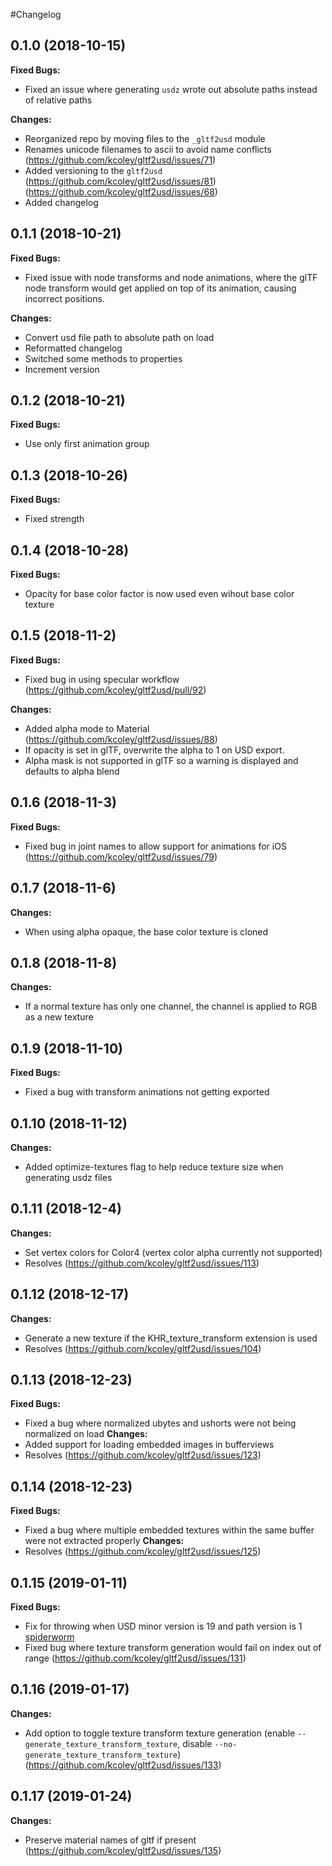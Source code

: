 #Changelog

## 0.1.0 (2018-10-15)
 **Fixed Bugs:**
  - Fixed an issue where generating `usdz` wrote out absolute paths instead of relative paths 

**Changes:**
 - Reorganized repo by moving files to the `_gltf2usd` module
 - Renames unicode filenames to ascii to avoid name conflicts (https://github.com/kcoley/gltf2usd/issues/71)
 - Added versioning to the `gltf2usd` (https://github.com/kcoley/gltf2usd/issues/81)
(https://github.com/kcoley/gltf2usd/issues/68)
 - Added changelog
 

 ## 0.1.1 (2018-10-21)
 **Fixed Bugs:**
 - Fixed issue with node transforms and node animations, where the glTF node transform would get applied on top of its animation, causing incorrect positions.
 
 **Changes:**
 - Convert usd file path to absolute path on load  
 - Reformatted changelog
 - Switched some methods to properties
 - Increment version
 
## 0.1.2 (2018-10-21)
**Fixed Bugs:**
- Use only first animation group

## 0.1.3 (2018-10-26)
**Fixed Bugs:**
- Fixed strength

## 0.1.4 (2018-10-28)
**Fixed Bugs:**
- Opacity for base color factor is now used even wihout base color texture

## 0.1.5 (2018-11-2)
**Fixed Bugs:**
- Fixed bug in using specular workflow (https://github.com/kcoley/gltf2usd/pull/92)

**Changes:**
- Added alpha mode to Material (https://github.com/kcoley/gltf2usd/issues/88)
- If opacity is set in glTF, overwrite the alpha to 1 on USD export.  
- Alpha mask is not supported in glTF so a warning is displayed and defaults to alpha blend

## 0.1.6 (2018-11-3)
**Fixed Bugs:**
- Fixed bug in joint names to allow support for animations for iOS (https://github.com/kcoley/gltf2usd/issues/79)

## 0.1.7 (2018-11-6)
**Changes:**
- When using alpha opaque, the base color texture is cloned

## 0.1.8 (2018-11-8)
**Changes:**
- If a normal texture has only one channel, the channel is applied to RGB as a new texture

## 0.1.9 (2018-11-10)
**Fixed Bugs:**
- Fixed a bug with transform animations not getting exported

## 0.1.10 (2018-11-12)
**Changes:**
- Added optimize-textures flag to help reduce texture size when generating usdz files

## 0.1.11 (2018-12-4)
**Changes:**
- Set vertex colors for Color4 (vertex color alpha currently not supported)
- Resolves (https://github.com/kcoley/gltf2usd/issues/113)

## 0.1.12 (2018-12-17)
**Changes:**
- Generate a new texture if the KHR_texture_transform extension is used
- Resolves (https://github.com/kcoley/gltf2usd/issues/104)

## 0.1.13 (2018-12-23)
**Fixed Bugs:**
- Fixed a bug where normalized ubytes and ushorts were not being normalized on load
**Changes:**
- Added support for loading embedded images in bufferviews
- Resolves (https://github.com/kcoley/gltf2usd/issues/123)

## 0.1.14 (2018-12-23)
**Fixed Bugs:**
- Fixed a bug where multiple embedded textures within the same buffer were not extracted properly
**Changes:**
- Resolves (https://github.com/kcoley/gltf2usd/issues/125)

## 0.1.15 (2019-01-11)
**Fixed Bugs:**
- Fix for throwing when USD minor version is 19 and path version is 1 [spiderworm](https://github.com/kcoley/gltf2usd/pull/130)
- Fixed bug where texture transform generation would fail on index out of range (https://github.com/kcoley/gltf2usd/issues/131)

## 0.1.16 (2019-01-17)
**Changes:**
- Add option to toggle texture transform texture generation (enable `--generate_texture_transform_texture`, disable `--no-generate_texture_transform_texture`) (https://github.com/kcoley/gltf2usd/issues/133)

## 0.1.17 (2019-01-24)
**Changes:**
- Preserve material names of gltf if present (https://github.com/kcoley/gltf2usd/issues/135)